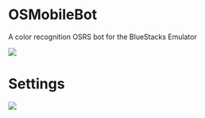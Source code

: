 # OSMobileBot
A color recognition OSRS bot for the BlueStacks Emulator

![](https://i.imgur.com/hFXacXj.gif)

# Settings

![](https://i.imgur.com/fXEdFlZ.png)
